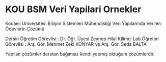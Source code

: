 # KOU BSM Veri Yapilari Ornekler
 Kocaeli Üniversitesi Bilişim Sistemleri Mühendisliği Veri Yapılarında Verilen Ödevlerin Çözümü


Dersin Öğretim Görevlisi : Dr. Öğr. Üyesi Zeynep Hilal Kilimci
Lab Öğretim Görevlisi : Arş. Gör. Mehmet Zeki KONYAR ve Arş. Gör. Seda BALTA

Yapılan çözümler derstan bağımsız kendi yapmış olduğum çözümlerdir.
